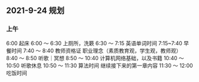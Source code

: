 ## 2021-9-24 规划

### 上午

6:00 起床
6:00 ～ 6:30 上厕所，洗簌
6:30 ～ 7:15 英语单词时间
7:15~7:40 早餐时间
7:40 ～ 8:40 教师资格证 职业理念（素质教育观，学生观，教师观）
8:40 ～ 8:50 听歌｜冥想
8:50 ～ 10:40 计算机网络基础，以及书籍
10:40 ～ 10:50 听歌休息
10:50 ～ 11:30 算法时间 继续接下来的第一章内容
11:30 ～ 12:00 吃饭时间

